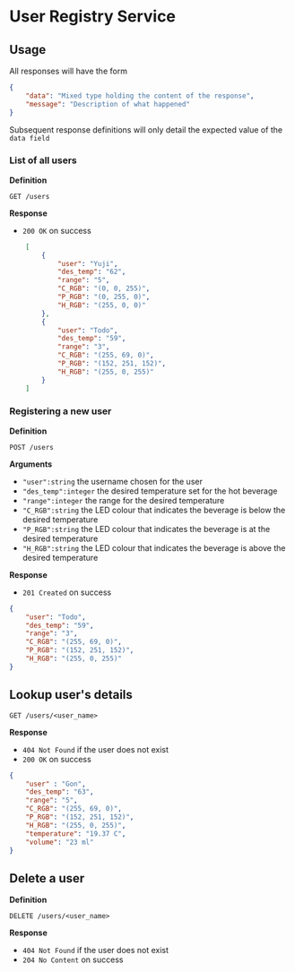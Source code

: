 # User Registry Service

## Usage

All responses will have the form

```json
{
    "data": "Mixed type holding the content of the response",
    "message": "Description of what happened"
}
```

Subsequent response definitions will only detail the expected value of the `data field`

### List of all users

**Definition**

`GET /users`

**Response**
- `200 OK` on success

```json
    [
        {
            "user": "Yuji",
            "des_temp": "62",
            "range": "5",
            "C_RGB": "(0, 0, 255)",
            "P_RGB": "(0, 255, 0)",
            "H_RGB": "(255, 0, 0)"
        },
        {
            "user": "Todo",
            "des_temp": "59",
            "range": "3",
            "C_RGB": "(255, 69, 0)",
            "P_RGB": "(152, 251, 152)",
            "H_RGB": "(255, 0, 255)"
        }
    ]
```

### Registering a new user

**Definition**

`POST /users`

**Arguments**

- `"user":string` the username chosen for the user
- `"des_temp":integer` the desired temperature set for the hot beverage
- `"range":integer` the range for the desired temperature
- `"C_RGB":string` the LED colour that indicates the beverage is below the desired temperature
- `"P_RGB":string` the LED colour that indicates the beverage is at the desired temperature
- `"H_RGB":string` the LED colour that indicates the beverage is above the desired temperature

**Response**

- `201 Created` on success

```json
{
    "user": "Todo",
    "des_temp": "59",
    "range": "3",
    "C_RGB": "(255, 69, 0)",
    "P_RGB": "(152, 251, 152)",
    "H_RGB": "(255, 0, 255)"
}
```

## Lookup user's details

`GET /users/<user_name>`

**Response**

- `404 Not Found` if the user does not exist
- `200 OK` on success

```json
{
    "user" : "Gon",
    "des_temp": "63",
    "range": "5",
    "C_RGB": "(255, 69, 0)",
    "P_RGB": "(152, 251, 152)",
    "H_RGB": "(255, 0, 255)",
    "temperature": "19.37 C",
    "volume": "23 ml"
}
```

## Delete a user

**Definition**

`DELETE /users/<user_name>`

**Response**

- `404 Not Found` if the user does not exist
- `204 No Content` on success

